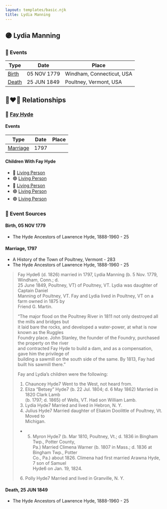 ```yaml
---
layout: templates/basic.njk
title: Lydia Manning
---
```

## 🟣 Lydia Manning

### 📆 Events

Type | Date | Place
------ | ------ | ------
[Birth](#event-3418262c-cdc7-4ce9-bce4-80ece6917c72) | 05 NOV 1779 | Windham, Connecticut, USA
[Death](#event-5b8ba812-c3fb-4547-afb0-9bc748300a4d) | 25 JUN 1849 | Poultney, Vermont, USA

## 👩‍❤️‍👨 Relationships

### 🔵 [Fay Hyde](/people/8/87942653)

#### Events

Type | Date | Place
------ | ------ | ------
[Marriage](#event-64b85759-1db3-4ae5-b357-18e284c8ae61) | 1797 |
#### Children With Fay Hyde
* 🔵 [Living Person](/people/9/99047696)
* 🟣 [Living Person](/people/9/90852736)
* 🔵 [Living Person](/people/3/34869238)
* 🟣 [Living Person](/people/5/57327505)
* 🟣 [Living Person](/people/4/42762846)
### 📰 Event Sources

#### <a id="event-3418262c-cdc7-4ce9-bce4-80ece6917c72"></a> Birth, 05 NOV 1779
* The Hyde Ancestors of Lawrence Hyde, 1888-1960  - 25

#### <a id="event-64b85759-1db3-4ae5-b357-18e284c8ae61"></a> Marriage, 1797
* A History of the Town of Poultney, Vermont  - 283
* The Hyde Ancestors of Lawrence Hyde, 1888-1960  - 25
>   
  > Fay Hyde6 (d. 1826) married in 1797, Lydia Manning (b. 5 Nov. 1779, Windham, Conn.; d.  
  > 25 June 1849, Poultney, VT) of Poultney, VT. Lydia was daughter of Captain Daniel  
  > Manning of Poultney, VT. Fay and Lydia lived in Poultney, VT on a farm owned in 1875 by  
  > Friend G. Martin.  
  >   
  > “The major flood on the Poultney River in 1811 not only destroyed all the mills and bridges but  
  > it laid bare the rocks, and developed a water-power, at what is now known as the Ruggles  
  > Foundry place. John Stanley, the founder of the Foundry, purchased the property on the river  
  > and contracted Fay Hyde to build a dam, and as a compensation, gave him the privilege of  
  > building a sawmill on the south side of the same. By 1813, Fay had built his sawmill there.”  
  >   
  > Fay and Lydia’s children were the following:  
  >   
  > 1. Chauncey Hyde7 Went to the West, not heard from.  
  >  2. Eliza “Betsey” Hyde7 (b. 22 Jul. 1804; d. 6 May 1862) Married in 1820 Clark Lamb  
  > (b. 1797; d. 1865) of Wells, VT. Had son William Lamb.  
  > 3. Lydia Hyde7 Married and lived in Hebron, N. Y.  
  > 4. Julius Hyde7 Married daughter of Eliakim Doolittle of Poultney, Vt. Moved to  
  > Michigan.  
  > * 5. Myron Hyde7 (b. Mar 1810, Poultney, Vt.; d. 1836 in Bingham Twp., Potter County,  
  > Pa.) Married Climena Warner (b. 1807 in Mass.; d. 1836 at Bingham Twp., Potter  
  > Co., Pa.) about 1826. Climena had first married Arawna Hyde,  
  > 7 son of Samuel  
  > Hyde6 on Jan. 19, 1824.  
  > 6. Polly Hyde7 Married and lived in Granville, N. Y.
#### <a id="event-5b8ba812-c3fb-4547-afb0-9bc748300a4d"></a> Death, 25 JUN 1849
* The Hyde Ancestors of Lawrence Hyde, 1888-1960  - 25
